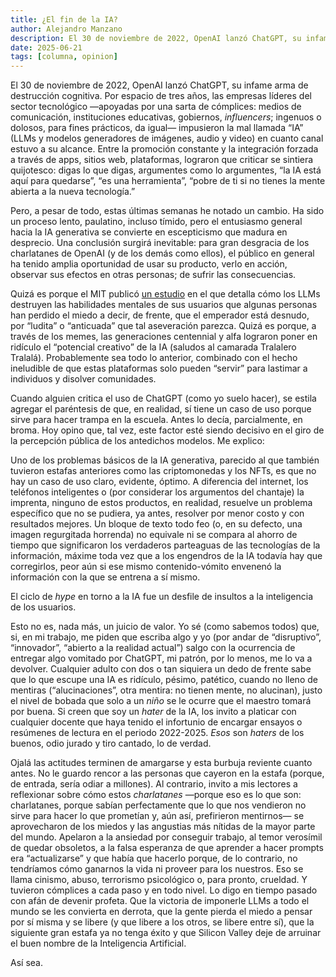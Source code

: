 ```yaml
---
title: ¿El fin de la IA?
author: Alejandro Manzano
description: El 30 de noviembre de 2022, OpenAI lanzó ChatGPT, su infame arma de destrucción cognitiva. A pesar de todo, estas últimas semanas he notado un cambio. Ha sido un proceso lento, paulatino, incluso tímido, pero el entusiasmo general hacia la IA generativa se convierte en escepticismo que madura en desprecio.
date: 2025-06-21
tags: [columna, opinion]
---
```


El 30 de noviembre de 2022, OpenAI lanzó ChatGPT, su infame arma de destrucción cognitiva. Por espacio de tres años, las empresas líderes del sector tecnológico —apoyadas por una sarta de cómplices: medios de comunicación, instituciones educativas, gobiernos, _influencers_; ingenuos o dolosos, para fines prácticos, da igual— impusieron la mal llamada “IA” (LLMs y modelos generadores de imágenes, audio y video) en cuanto canal estuvo a su alcance. Entre la promoción constante y la integración forzada a través de apps, sitios web, plataformas, lograron que criticar se sintiera quijotesco: digas lo que digas, argumentes como lo argumentes, “la IA está aquí para quedarse”, “es una herramienta”, “pobre de ti si no tienes la mente abierta a la nueva tecnología.”

Pero, a pesar de todo, estas últimas semanas he notado un cambio. Ha sido un proceso lento, paulatino, incluso tímido, pero el entusiasmo general hacia la IA generativa se convierte en escepticismo que madura en desprecio. Una conclusión surgirá inevitable: para gran desgracia de los charlatanes de OpenAI (y de los demás como ellos), el público en general ha tenido amplia oportunidad de usar su producto, verlo en acción, observar sus efectos en otras personas; de sufrir las consecuencias.

Quizá es porque el MIT publicó [un estudio]( https://www.infobae.com/salud/ciencia/2025/06/20/el-uso-de-chatgpt-debilita-la-memoria-y-la-autonomia-intelectual/) en el que detalla cómo los LLMs destruyen las habilidades mentales de sus usuarios que algunas personas han perdido el miedo a decir, de frente, que el emperador está desnudo, por “ludita” o “anticuada” que tal aseveración parezca. Quizá es porque, a través de los memes, las generaciones centennial y alfa lograron poner en ridículo el “potencial creativo” de la IA (saludos al camarada Tralalero Tralalá). Probablemente sea todo lo anterior, combinado con el hecho ineludible de que estas plataformas solo pueden “servir” para lastimar a individuos y disolver comunidades.

Cuando alguien critica el uso de ChatGPT (como yo suelo hacer), se estila agregar el paréntesis de que, en realidad, sí tiene un caso de uso porque sirve para hacer trampa en la escuela. Antes lo decía, parcialmente, en broma. Hoy opino que, tal vez, este factor esté siendo decisivo en el giro de la percepción pública de los antedichos modelos. Me explico:

Uno de los problemas básicos de la IA generativa, parecido al que también tuvieron estafas anteriores como las criptomonedas y los NFTs, es que no hay un caso de uso claro, evidente, óptimo. A diferencia del internet, los teléfonos inteligentes o (por considerar los argumentos del chantaje) la imprenta, ninguno de estos productos, en realidad, resuelve un problema específico que no se pudiera, ya antes, resolver por menor costo y con resultados mejores. Un bloque de texto todo feo (o, en su defecto, una imagen regurgitada horrenda) no equivale ni se compara al ahorro de tiempo que significaron los verdaderos parteaguas de las tecnologías de la información, máxime toda vez que a los engendros de la IA todavía hay que corregirlos, peor aún si ese mismo contenido-vómito envenenó la información con la que se entrena a sí mismo.

El ciclo de _hype_ en torno a la IA fue un desfile de insultos a la inteligencia de los usuarios.

Esto no es, nada más, un juicio de valor. Yo sé (como sabemos todos) que, si, en mi trabajo, me piden que escriba algo y yo (por andar de “disruptivo”, “innovador”, “abierto a la realidad actual”) salgo con la ocurrencia de entregar algo vomitado por ChatGPT, mi patrón, por lo menos, me lo va a devolver. Cualquier adulto con dos o tan siquiera un dedo de frente sabe que lo que escupe una IA es ridículo, pésimo, patético, cuando no lleno de mentiras (“alucinaciones”, otra mentira: no tienen mente, no alucinan), justo el nivel de bobada que solo a un _niño_ se le ocurre que el maestro tomará por buena. Si creen que soy un _hater_ de la IA, los invito a platicar con cualquier docente que haya tenido el infortunio de encargar ensayos o resúmenes de lectura en el periodo 2022-2025. _Esos_ son _haters_ de los buenos, odio jurado y tiro cantado, lo de verdad.

Ojalá las actitudes terminen de amargarse y esta burbuja reviente cuanto antes. No le guardo rencor a las personas que cayeron en la estafa (porque, de entrada, sería odiar a millones). Al contrario, invito a mis lectores a reflexionar sobre cómo estos _charlatanes_ —porque eso es lo que son: charlatanes, porque sabían perfectamente que lo que nos vendieron no sirve para hacer lo que prometían y, aún así, prefirieron mentirnos— se aprovecharon de los miedos y las angustias más nítidas de la mayor parte del mundo. Apelaron a la ansiedad por conseguir trabajo, al temor verosímil de quedar obsoletos, a la falsa esperanza de que aprender a hacer prompts era “actualizarse” y que había que hacerlo porque, de lo contrario, no tendríamos cómo ganarnos la vida ni proveer para los nuestros. Eso se llama cinismo, abuso, terrorismo psicológico o, para pronto, crueldad. Y tuvieron cómplices a cada paso y en todo nivel. Lo digo en tiempo pasado con afán de devenir profeta. Que la victoria de imponerle LLMs a todo el mundo se les convierta en derrota, que la gente pierda el miedo a pensar por sí misma y se libere (y que libere a los otros, se libere entre sí), que la siguiente gran estafa ya no tenga éxito y que Silicon Valley deje de arruinar el buen nombre de la Inteligencia Artificial.

Así sea.
